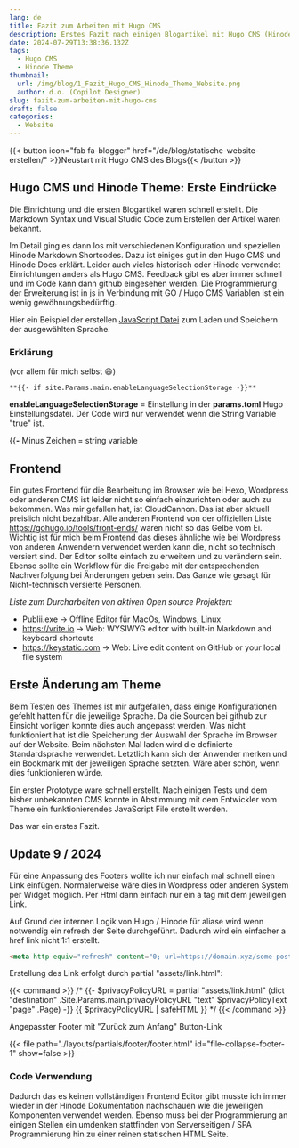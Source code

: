 ```yaml
---
lang: de
title: Fazit zum Arbeiten mit Hugo CMS
description: Erstes Fazit nach einigen Blogartikel mit Hugo CMS (Hinode Theme)
date: 2024-07-29T13:38:36.132Z
tags:
  - Hugo CMS
  - Hinode Theme  
thumbnail:
  url: /img/blog/1_Fazit_Hugo_CMS_Hinode_Theme_Website.png
  author: d.o. (Copilot Designer)
slug: fazit-zum-arbeiten-mit-hugo-cms
draft: false
categories:
  - Website
---
```


{{< button icon="fab fa-blogger" href="/de/blog/statische-website-erstellen/" >}}Neustart mit Hugo CMS des Blogs{{< /button >}}

## Hugo CMS und Hinode Theme: Erste Eindrücke

Die Einrichtung und die ersten Blogartikel waren schnell erstellt. Die Markdown Syntax und Visual Studio Code zum Erstellen der Artikel waren bekannt.

Im Detail ging es dann los mit verschiedenen Konfiguration und speziellen Hinode Markdown Shortcodes. Dazu ist einiges gut in den Hugo CMS und Hinode Docs erklärt. Leider auch vieles historisch oder Hinode verwendet Einrichtungen anders als Hugo CMS. Feedback gibt es aber immer schnell und im Code kann dann github eingesehen werden.
Die Programmierung der Erweiterung ist in js in Verbindung mit GO / Hugo CMS Variablen ist ein wenig gewöhnungsbedürftig.

Hier ein Beispiel der erstellen [JavaScript Datei](https://github.com/gethinode/hinode/blob/main/assets/js/critical/languageSelector.js) zum Laden und Speichern der ausgewählten Sprache.

### Erklärung

(vor allem für mich selbst :smile:)

``**{{- if site.Params.main.enableLanguageSelectionStorage -}}**``

**enableLanguageSelectionStorage** = Einstellung in der **params.toml** Hugo Einstellungsdatei.
Der Code wird nur verwendet wenn die String Variable "true" ist.

{{**-** Minus Zeichen = string variable

## Frontend

Ein gutes Frontend für die Bearbeitung im Browser wie bei Hexo, Wordpress oder anderen CMS ist leider nicht so einfach einzurichten oder auch zu bekommen. Was mir gefallen hat, ist CloudCannon. Das ist aber aktuell preislich nicht bezahlbar. Alle anderen Frontend von der offiziellen Liste https://gohugo.io/tools/front-ends/ waren nicht so das Gelbe vom Ei.
Wichtig ist für mich beim Frontend das dieses ähnliche wie bei Wordpress von anderen Anwendern verwendet werden kann die, nicht so technisch versiert sind. Der Editor sollte einfach zu erweitern und zu verändern sein. Ebenso sollte ein Workflow für die Freigabe mit der entsprechenden Nachverfolgung bei Änderungen geben sein. Das Ganze wie gesagt für Nicht-technisch versierte Personen.

*Liste zum Durcharbeiten von aktiven Open source Projekten:*

- Publii.exe -> Offline Editor für MacOs, Windows, Linux
- https://vrite.io -> Web: WYSIWYG editor with built-in Markdown and keyboard shortcuts
- https://keystatic.com -> Web: Live edit content on GitHub or your local file system

## Erste Änderung am Theme

Beim Testen des Themes ist mir aufgefallen, dass einige Konfigurationen gefehlt hatten für die jeweilige Sprache. Da die Sourcen bei github zur Einsicht vorligen konnte dies auch angepasst werden. Was nicht funktioniert hat ist die Speicherung der Auswahl der Sprache im Browser auf der Website. Beim nächsten Mal laden wird die definierte Standardsprache verwendet. Letztlich kann sich der Anwender merken und ein Bookmark mit der jeweiligen Sprache setzten. Wäre aber schön, wenn dies funktionieren würde.

Ein erster Prototype ware schnell erstellt. Nach einigen Tests und dem bisher unbekannten CMS konnte in Abstimmung mit dem Entwickler vom Theme ein funktionierendes JavaScript File erstellt werden.

Das war ein erstes Fazit.

## Update 9 / 2024

Für eine Anpassung des Footers wollte ich nur einfach mal schnell einen Link einfügen. Normalerweise wäre dies in Wordpress oder anderen System per Widget möglich. Per Html dann einfach nur ein a tag mit dem jeweiligen Link.

Auf Grund der internen Logik von Hugo / Hinode für aliase wird wenn notwendig ein refresh der Seite durchgeführt. Dadurch wird ein einfacher a href link nicht 1:1 erstellt.

 ```html
 <meta http-equiv="refresh" content="0; url=https://domain.xyz/some-post/">
 ```

Erstellung des Link erfolgt durch partial "assets/link.html":

{{< command >}}
/*
{{- $privacyPolicyURL = partial "assets/link.html" (dict "destination" .Site.Params.main.privacyPolicyURL "text" $privacyPolicyText "page" .Page) -}}
{{ $privacyPolicyURL | safeHTML }}
*/
{{< /command >}}

Angepasster Footer mit "Zurück zum Anfang" Button-Link

{{< file path="./layouts/partials/footer/footer.html" id="file-collapse-footer-1" show=false >}}

### Code Verwendung

Dadurch das es keinen vollständigen Frontend Editor gibt musste ich immer wieder in der Hinode Dokumentation nachschauen wie die jeweiligen Komponenten verwendet werden. Ebenso muss bei der Programmierung an einigen Stellen ein umdenken stattfinden von Serverseitigen / SPA Programmierung hin zu einer reinen statischen HTML Seite.
